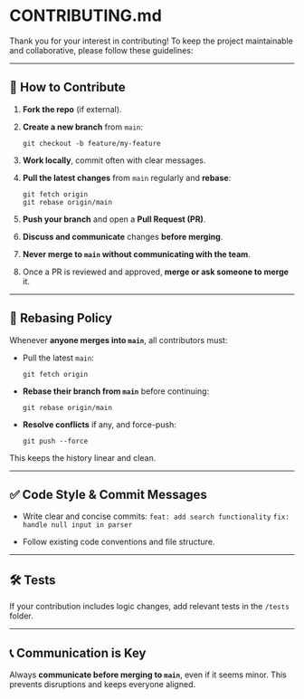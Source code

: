 # CONTRIBUTING.md

Thank you for your interest in contributing! To keep the project maintainable and collaborative, please follow these guidelines:

---

## 🚀 How to Contribute

1. **Fork the repo** (if external).
2. **Create a new branch** from `main`:

   ```
   git checkout -b feature/my-feature
   ```
3. **Work locally**, commit often with clear messages.
4. **Pull the latest changes** from `main` regularly and **rebase**:

   ```
   git fetch origin
   git rebase origin/main
   ```
5. **Push your branch** and open a **Pull Request (PR)**.
6. **Discuss and communicate** changes **before merging**.
7. **Never merge to `main` without communicating with the team**.
8. Once a PR is reviewed and approved, **merge or ask someone to merge** it.

---

## 🔁 Rebasing Policy

Whenever **anyone merges into `main`**, all contributors must:

* Pull the latest `main`:

  ```
  git fetch origin
  ```
* **Rebase their branch from `main`** before continuing:

  ```
  git rebase origin/main
  ```
* **Resolve conflicts** if any, and force-push:

  ```
  git push --force
  ```

This keeps the history linear and clean.

---

## ✅ Code Style & Commit Messages

* Write clear and concise commits:
  `feat: add search functionality`
  `fix: handle null input in parser`

* Follow existing code conventions and file structure.

---

## 🛠️ Tests

If your contribution includes logic changes, add relevant tests in the `/tests` folder.

---

## 📞 Communication is Key

Always **communicate before merging to `main`**, even if it seems minor. This prevents disruptions and keeps everyone aligned.
